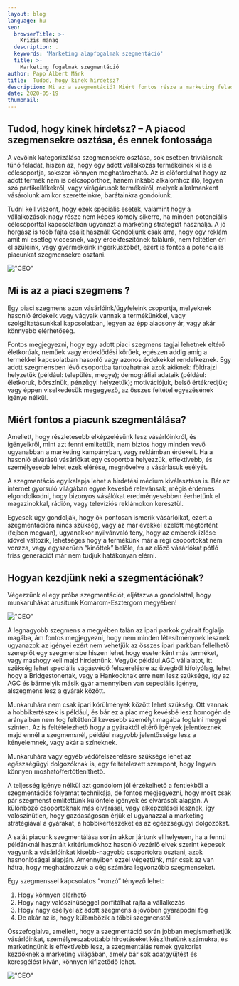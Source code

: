 ```yaml
---
layout: blog
language: hu
seo:
  browserTitle: >-
    Krízis manag
  description: .
  keywords: 'Marketing alapfogalmak szegmentáció'
  title: >-
    Marketing fogalmak szegmentáció
author: Papp Albert Márk
title:  Tudod, hogy kinek hírdetsz?
description: Mi az a szegmentáció? Miért fontos része a marketing feladatainkak? Hogyan határozzuk meg a termékeink vagy szolgáltatásaink célcsoportjait? Milyen előnyünk származhat belőle, ha nem hanyagoljuk el ezen feladatainkat?
date: 2020-05-19
thumbnail: 
---
```


## Tudod, hogy kinek hírdetsz? – A piacod szegmensekre osztása, és ennek fontossága

A vevőink kategorizálása szegmensekre osztása, sok esetben triviálisnak tűnő feladat, hiszen
az, hogy egy adott vállalkozás termékeinek ki is a célcsoportja, sokszor könnyen meghatározható. Az is előfordulhat hogy az adott termék nem is célcsoporthoz, hanem inkább alkalomhoz illő, legyen szó partikellékekről, vagy virágárusok termékeiről, melyek alkalmanként vásárolunk amikor szeretteinkre, barátainkra gondolunk.

Tudni kell viszont, hogy ezek speciális esetek, valamint hogy a vállalkozások nagy része nem képes komoly sikerre, ha minden potenciális célcsoporttal kapcsolatban ugyanazt a marketing stratégiát használja. A jó horgász is több fajta csalit használ! Gondoljunk csak arra, hogy egy reklám amit mi esetleg viccesnek, vagy érdekfeszítőnek találunk, nem feltétlen éri el szüleink, vagy gyermekeink ingerküszöbét, ezért is fontos a potenciális piacunkat szegmensekre osztani.

!["CEO"](../berries.jpg)


## Mi is az a piaci szegmens ?

Egy piaci szegmens azon vásárlóink/ügyfeleink csoportja, melyeknek hasonló érdekeik vagy vágyaik vannak a termékünkkel, vagy szolgáltatásunkkal kapcsolatban, legyen az épp alacsony ár, vagy akár könnyebb elérhetőség.

Fontos megjegyezni, hogy egy adott piaci szegmens tagjai lehetnek eltérő életkorúak, neműek vagy érdeklődési körűek, egészen addig amíg a termékkel kapcsolatban hasonló vagy azonos érdekekkel rendelkeznek. Egy adott szegmensben lévő csoportba tartozhatnak azok akiknek: földrajzi helyzetük (például: település, megye); demográfiai adataik (például: életkoruk, bőrszínük, pénzügyi helyzetük); motivációjuk, belső értékredjük; vagy éppen viselkedésük megegyező, az összes feltétel egyezésének igénye nélkül.


## Miért fontos a piacunk szegmentálása?

Amellett, hogy részletesebb elképzelésünk lesz vásárlóinkról, és igényeikről, mint azt fennt említettük, nem biztos hogy minden vevő ugyanabban a marketing kampányban, vagy reklámban érdekelt. Ha a hasonló elvárású vásárlókat egy csoportba helyezzük, effektívebb, és személyesebb lehet ezek elérése, megnövelve a vásárlásuk esélyét. 

A szegmentáció egyikalapja lehet a hirdetési médium kiválasztása is. Bár az internet gyorsuló világában egyre kevésbé relevánsak, mégis érdemes elgondolkodni, hogy bizonyos vásálókat eredményesebben éerhetünk el magazinokkal, rádión, vagy televíziós reklámokon keresztül.

Egyesek úgy gondolják, hogy ők pontosan ismerik vásárlóikat, ezért a szegmentációra nincs szükség, vagy az már évekkel ezelőtt megtörtént (fejben megvan), ugyanakkor nyilvánvaló tény, hogy az emberek ízlése idővel változik, lehetséges hogy a termékünk már a régi csoportokat nem vonzza, vagy egyszerűen “kinőttek” belőle, és az előző vásárlókat pótló friss generációt már  nem tudjuk hatákonyan elérni.

## Hogyan kezdjünk neki a szegmentációnak?


Végezzünk el egy próba szegmentációt, eljátszva a gondolattal, hogy munkaruhákat árusítunk Komárom-Esztergom megyében!

!["CEO"](../industria.jpg)


A legnagyobb szegmens a megyében talán az ipari parkok gyárait foglalja magába, ám fontos megjegyezni, hogy nem minden létesítménynek lesznek ugyanazok az igényei ezért nem vehetjük az összes ipari parkban fellelhető szereplőt egy szegmensbe hiszen lehet hogy esetenként más terméket, vagy máshogy kell majd hírdetnünk. Vegyük például AGC vállalatot, itt szükség lehet speciális vágásvédő felszerelésre az üvegből kifolyólag, lehet hogy a Bridgestonenak, vagy a Hankooknak erre nem lesz szüksége, így az AGC és bármelyik másik gyár amennyiben van sepeciális igénye, alszegmens lesz a gyárak között.

Munkaruhára nem csak ipari körülmények között lehet szükség. Ott vannak a hobbikertészek is például, és bár ez a piac még kevésbé lesz homogén de arányaiban nem fog feltétlenül kevesebb személyt magába foglalni megyei szinten. Az is feltételezhető hogy a gyáraktól eltérő igények jelentkeznek majd ennél a szegmensnél, például nagyobb jelentőssége lesz a kényelemnek, vagy akár a színeknek.

Munkaruhára vagy egyéb védőfelszerelésre szüksége lehet az egészségügyi dolgozóknak is, egy feltételezett szempont, hogy legyen könnyen mosható/fertőtleníthető. 

A teljesség igénye nélkül azt gondolom jól érzékelhető a fentiekből a szegmentációs folyamat technikája, de fontos megjegyezni, hogy most csak pár szegmenst említettünk különféle igények és elvárások alapján. A különböző csoportoknak más elvárásai, vagy elképzelései lesznek, így valószínűtlen, hogy gazdaságosan érjük el ugyanazzal a marketing stratégiával a gyárakat, a hobbikertészeket és az egészségügyi dolgozókat.

A saját piacunk szegmentálása során akkor jártunk el helyesen, ha a fennti példánknál használt kritériumokhoz hasonló vezérlő elvek szerint képesek vagyunk a vásárlóinkat kisebb-nagyobb csoportokra osztani, azok hasnonlóságai alapján. Amennyiben ezzel végeztünk, már csak az van hátra, hogy meghatározzuk a cég számára legvonzóbb szegmenseket.

Egy szegmenssel kapcsolatos “vonzó” tényező lehet:

1. Hogy könnyen elérhető
2. Hogy nagy valószínűséggel porfitálhat rajta a vállalkozás
3. Hogy nagy eséllyel az adott szegmens a jövőben gyarapodni fog
4. De akár az is, hogy külömbözik a többi szegmenstől
   
Összefoglalva, amellett, hogy a szegmentáció során jobban megismerhetjük vásárlóinkat, személyreszabottabb hírdetéseket készíthetünk számukra, és marketingünk is effektívebb lesz, a szegmentálás remek gyakorlat kezdőknek a marketing világában, amely bár sok adatgyűjtést és keresgélést kíván, könnyen kifizetődő lehet.


!["CEO"](../money-2.jpg)

